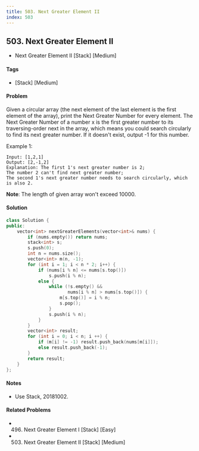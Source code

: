 ```yaml
---
title: 503. Next Greater Element II
index: 503
---
```


## 503. Next Greater Element II
- Next Greater Element II [Stack] [Medium]

#### Tags
- [Stack] [Medium]

#### Problem
Given a circular array (the next element of the last element is the first element of the array), print the Next Greater Number for every element. The Next Greater Number of a number x is the first greater number to its traversing-order next in the array, which means you could search circularly to find its next greater number. If it doesn't exist, output -1 for this number.

Example 1:

    Input: [1,2,1]
    Output: [2,-1,2]
    Explanation: The first 1's next greater number is 2; 
    The number 2 can't find next greater number; 
    The second 1's next greater number needs to search circularly, which is also 2.

**Note**: The length of given array won't exceed 10000.

#### Solution
``` C++
class Solution {
public:
    vector<int> nextGreaterElements(vector<int>& nums) {
        if (nums.empty()) return nums;
        stack<int> s;
        s.push(0);
        int n = nums.size();
        vector<int> m(n, -1);
        for (int i = 1; i < n * 2; i++) {
            if (nums[i % n] <= nums[s.top()])
                s.push(i % n);
            else {
                while (!s.empty() && 
                       nums[i % n] > nums[s.top()]) {
                    m[s.top()] = i % n;
                    s.pop();
                }
                s.push(i % n);
            }
        }
        vector<int> result;
        for (int i = 0; i < n; i ++) {
            if (m[i] != -1) result.push_back(nums[m[i]]);
            else result.push_back(-1);
        }
        return result;
    }
};
```

#### Notes
- Use Stack, 20181002.

#### Related Problems
- 496. Next Greater Element I [Stack] [Easy]
- 503. Next Greater Element II [Stack] [Medium]
